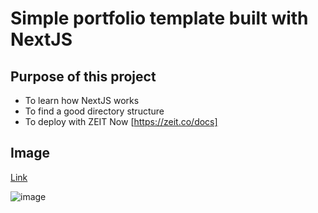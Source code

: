 # Simple portfolio template built with NextJS

## Purpose of this project

- To learn how NextJS works
- To find a good directory structure
- To deploy with ZEIT Now [https://zeit.co/docs]

## Image

[Link](https://start-nextjs.abbiscuitcom.now.sh/)

![image](https://user-images.githubusercontent.com/10560950/62869196-4db22800-bd52-11e9-9471-2f59f367d15a.png)
